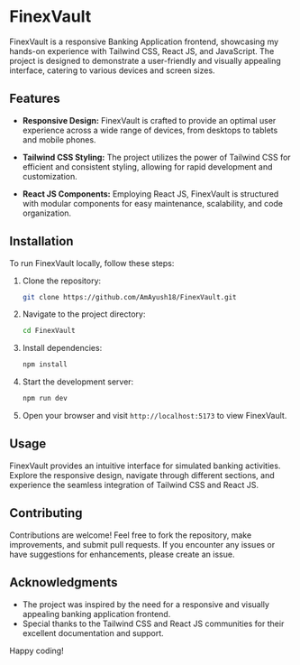 # FinexVault 

FinexVault is a responsive Banking Application frontend, showcasing my hands-on experience with Tailwind CSS, React JS, and JavaScript. The project is designed to demonstrate a user-friendly and visually appealing interface, catering to various devices and screen sizes.

## Features

- **Responsive Design:** FinexVault is crafted to provide an optimal user experience across a wide range of devices, from desktops to tablets and mobile phones.

- **Tailwind CSS Styling:** The project utilizes the power of Tailwind CSS for efficient and consistent styling, allowing for rapid development and customization.

- **React JS Components:** Employing React JS, FinexVault is structured with modular components for easy maintenance, scalability, and code organization.

## Installation

To run FinexVault locally, follow these steps:

1. Clone the repository:

    ```bash
    git clone https://github.com/AmAyush18/FinexVault.git
    ```

2. Navigate to the project directory:

    ```bash
    cd FinexVault
    ```

3. Install dependencies:

    ```bash
    npm install
    ```

4. Start the development server:

    ```bash
    npm run dev
    ```

5. Open your browser and visit `http://localhost:5173` to view FinexVault.

## Usage

FinexVault provides an intuitive interface for simulated banking activities. Explore the responsive design, navigate through different sections, and experience the seamless integration of Tailwind CSS and React JS.

## Contributing

Contributions are welcome! Feel free to fork the repository, make improvements, and submit pull requests. If you encounter any issues or have suggestions for enhancements, please create an issue.


## Acknowledgments

- The project was inspired by the need for a responsive and visually appealing banking application frontend.
- Special thanks to the Tailwind CSS and React JS communities for their excellent documentation and support.

Happy coding!